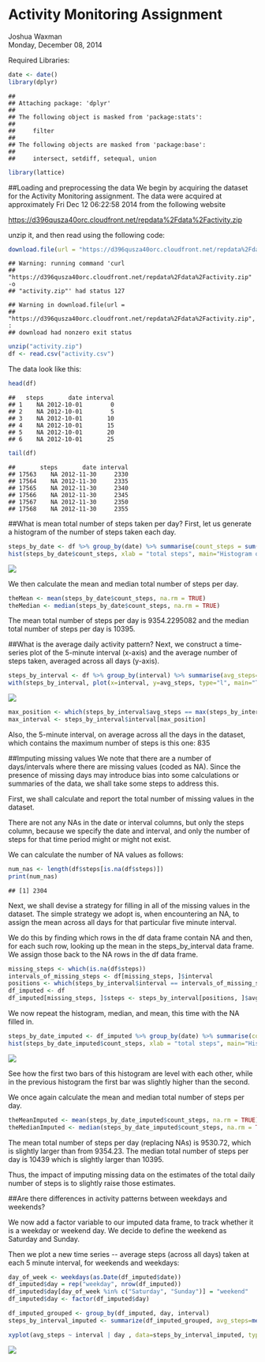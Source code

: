 # Activity Monitoring Assignment
Joshua Waxman  
Monday, December 08, 2014  

Required Libraries:


```r
date <- date()
library(dplyr)
```

```
## 
## Attaching package: 'dplyr'
## 
## The following object is masked from 'package:stats':
## 
##     filter
## 
## The following objects are masked from 'package:base':
## 
##     intersect, setdiff, setequal, union
```

```r
library(lattice)
```


##Loading and preprocessing the data
We begin by acquiring the dataset for the Activity Monitoring assignment. The data were acquired at approximately Fri Dec 12 06:22:58 2014 from the following website

<https://d396qusza40orc.cloudfront.net/repdata%2Fdata%2Factivity.zip>

unzip it, and then read using the following code:


```r
download.file(url = "https://d396qusza40orc.cloudfront.net/repdata%2Fdata%2Factivity.zip", destfile = "activity.zip", method = "curl")
```

```
## Warning: running command 'curl
## "https://d396qusza40orc.cloudfront.net/repdata%2Fdata%2Factivity.zip" -o
## "activity.zip"' had status 127
```

```
## Warning in download.file(url =
## "https://d396qusza40orc.cloudfront.net/repdata%2Fdata%2Factivity.zip", :
## download had nonzero exit status
```

```r
unzip("activity.zip")
df <- read.csv("activity.csv")
```

The data look like this:

```r
head(df)
```

```
##   steps       date interval
## 1    NA 2012-10-01        0
## 2    NA 2012-10-01        5
## 3    NA 2012-10-01       10
## 4    NA 2012-10-01       15
## 5    NA 2012-10-01       20
## 6    NA 2012-10-01       25
```

```r
tail(df)
```

```
##       steps       date interval
## 17563    NA 2012-11-30     2330
## 17564    NA 2012-11-30     2335
## 17565    NA 2012-11-30     2340
## 17566    NA 2012-11-30     2345
## 17567    NA 2012-11-30     2350
## 17568    NA 2012-11-30     2355
```

##What is mean total number of steps taken per day?
First, let us generate a histogram of the number of steps taken each day.


```r
steps_by_date <- df %>% group_by(date) %>% summarise(count_steps = sum(steps, na.rm=TRUE))
hist(steps_by_date$count_steps, xlab = "total steps", main="Histogram of average daily steps (NAs present)")
```

![](PA1_template_files/figure-html/unnamed-chunk-4-1.png) 

We then calculate the mean and median total number of steps per day. 


```r
theMean <- mean(steps_by_date$count_steps, na.rm = TRUE)
theMedian <- median(steps_by_date$count_steps, na.rm = TRUE)
```

The mean total number of steps per day is 9354.2295082 and the median total number of steps per day is 10395.

##What is the average daily activity pattern?
Next, we construct a time-series plot of the 5-minute interval (x-axis) and the average number of steps taken, averaged across all days (y-axis).


```r
steps_by_interval <- df %>% group_by(interval) %>% summarise(avg_steps=mean(steps, na.rm = TRUE))
with(steps_by_interval, plot(x=interval, y=avg_steps, type="l", main="Time series -- average steps (across all days)\n taken at each 5 minute interval"))
```

![](PA1_template_files/figure-html/unnamed-chunk-6-1.png) 

```r
max_position <- which(steps_by_interval$avg_steps == max(steps_by_interval$avg_steps) )
max_interval <- steps_by_interval$interval[max_position]
```

Also, the 5-minute interval, on average across all the days in the dataset, which contains the maximum number of steps is this one: 835

##Imputing missing values
We note that there are a number of days/intervals where there are missing values (coded as NA). Since the presence of missing days may introduce bias into some calculations or summaries of the data, we shall take some steps to address this.

First, we shall calculate and report the total number of missing values in the dataset.

There are not any NAs in the date or interval columns, but only the steps column, because we specify the date and interval, and only the number of steps for that time period might or might not exist.

We can calculate the number of NA values as follows:


```r
num_nas <- length(df$steps[is.na(df$steps)])
print(num_nas)
```

```
## [1] 2304
```

Next, we shall devise a strategy for filling in all of the missing values in the dataset. The simple strategy we adopt is, when encountering an NA, to assign the mean across all days for that particular five minute interval.

We do this by finding which rows in the df data frame contain NA and then, for each such row, looking up the mean in the steps_by_interval data frame. We assign those back to the NA rows in the df data frame.


```r
missing_steps <- which(is.na(df$steps))
intervals_of_missing_steps <- df[missing_steps, ]$interval
positions <- which(steps_by_interval$interval == intervals_of_missing_steps)
df_imputed <- df
df_imputed[missing_steps, ]$steps <- steps_by_interval[positions, ]$avg_steps
```

We now repeat the histogram, median, and mean, this time with the NA filled in.


```r
steps_by_date_imputed <- df_imputed %>% group_by(date) %>% summarise(count_steps = sum(steps, na.rm=TRUE))
hist(steps_by_date_imputed$count_steps, xlab = "total steps", main="Histogram of average daily steps (NAs replaced)")
```

![](PA1_template_files/figure-html/unnamed-chunk-9-1.png) 

See how the first two bars of this histogram are level with each other, while in the previous histogram the first bar was slightly higher than the second.

We once again calculate the mean and median total number of steps per day. 


```r
theMeanImputed <- mean(steps_by_date_imputed$count_steps, na.rm = TRUE)
theMedianImputed <- median(steps_by_date_imputed$count_steps, na.rm = TRUE)
```

The mean total number of steps per day (replacing NAs) is 9530.72, which is slightly larger than from 9354.23. The median total number of steps per day is 10439 which is slightly larger than 10395.

Thus,  the impact of imputing missing data on the estimates of the total daily number of steps is to slightly raise those estimates.

##Are there differences in activity patterns between weekdays and weekends?

We now add a factor variable to our imputed data frame, to track whether it is a weekday or weekend day. We decide to define the weekend as Saturday and Sunday.

Then we plot a new time series -- average steps (across all days) taken at each 5 minute interval, for weekends and weekdays:


```r
day_of_week <- weekdays(as.Date(df_imputed$date))
df_imputed$day = rep("weekday", nrow(df_imputed))
df_imputed$day[day_of_week %in% c("Saturday", "Sunday")] = "weekend"
df_imputed$day <- factor(df_imputed$day)

df_imputed_grouped <- group_by(df_imputed, day, interval)
steps_by_interval_imputed <- summarize(df_imputed_grouped, avg_steps=mean(steps))

xyplot(avg_steps ~ interval | day , data=steps_by_interval_imputed, type="l", layout=c(1, 2))
```

![](PA1_template_files/figure-html/unnamed-chunk-11-1.png) 

